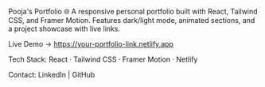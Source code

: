 Pooja's Portfolio 🌐
A responsive personal portfolio built with React, Tailwind CSS, and Framer Motion.
Features dark/light mode, animated sections, and a project showcase with live links.

Live Demo → https://your-portfolio-link.netlify.app

Tech Stack: React · Tailwind CSS · Framer Motion · Netlify

Contact: LinkedIn | GitHub
